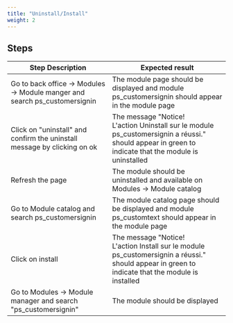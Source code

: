 ```yaml
---
title: "Uninstall/Install"
weight: 2
---
```

## Steps
| Step Description | Expected result |
| ----- | ----- |
| Go to back office -> Modules -> Module manger and search ps_customersignin | The module page should be displayed and module ps_customersignin should appear in the module page |
| Click on "uninstall" and confirm the uninstall message by clicking on ok | The message "Notice!<br>L'action Uninstall sur le module ps_customersignin a réussi." should appear in green to indicate that the module is uninstalled |
| Refresh the page | The module should be uninstalled and available on Modules -> Module catalog |
| Go to Module catalog and search ps_customersignin | The module catalog page should be displayed and module ps_customtext should appear in the module page |
| Click on install | The message "Notice!<br>L'action Install sur le module ps_customersignin a réussi." should appear in green to indicate that the module is installed |
| Go to Modules -> Module manager and search "ps_customersignin" | The module should be displayed |
